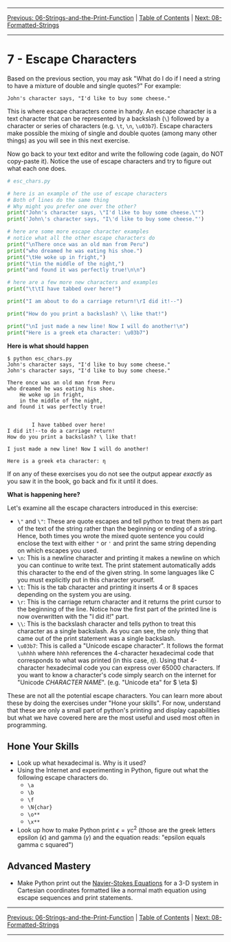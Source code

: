 <!-- Navigation -->

---

[Previous: 06-Strings-and-the-Print-Function](./06-Strings-and-the-Print-Function.md) | [Table of Contents](./00-Table-of-Contents.md) | [Next: 08-Formatted-Strings](./08-Formatted-Strings.md)

---
<!-- End Navigation -->

# 7 - Escape Characters

Based on the previous section, you may ask "What do I do if I need a string to have a mixture of double and 
single quotes?" For example:

```
John's character says, "I'd like to buy some cheese."
```

This is where escape characters come in handy. An escape character is a text character that can be represented by a backslash (`\`) followed by a character or series of characters (e.g. `\t`, `\n`, `\u03b7`). Escape characters make possible the mixing of single and double quotes (among many other things) as you will see in this next exercise.

Now go back to your text editor and write the following code (again, do NOT 
copy-paste it). Notice the use of escape characters and try to figure out what each one does.

```python
# esc_chars.py

# here is an example of the use of escape characters
# Both of lines do the same thing
# Why might you prefer one over the other?
print("John's character says, \"I'd like to buy some cheese.\"")
print('John\'s character says, "I\'d like to buy some cheese."')

# here are some more escape character examples
# notice what all the other escape characters do
print("\nThere once was an old man from Peru")
print("who dreamed he was eating his shoe.")
print("\tHe woke up in fright,")
print("\tin the middle of the night,")
print("and found it was perfectly true!\n\n")

# here are a few more new characters and examples
print("\t\tI have tabbed over here!")

print("I am about to do a carriage return!\rI did it!--")

print("How do you print a backslash? \\ like that!")

print("\nI just made a new line! Now I will do another!\n")
print("Here is a greek eta character: \u03b7")
```

**Here is what should happen** 

```
$ python esc_chars.py
John's character says, "I'd like to buy some cheese."
John's character says, "I'd like to buy some cheese."

There once was an old man from Peru
who dreamed he was eating his shoe.
	He woke up in fright,
	in the middle of the night,
and found it was perfectly true!


		I have tabbed over here!
I did it!--to do a carriage return!
How do you print a backslash? \ like that!

I just made a new line! Now I will do another!

Here is a greek eta character: η
```

If on any of these exercises you do not see the output appear *exactly* as you 
saw it in the book, go back and fix it until it does. 

**What is happening here?**

Let's examine all the escape characters introduced in this exercise:

- `\"` and `\"`: These are quote escapes and tell python to treat them as part 
  of the text of the string rather than the beginning or ending of a string. 
   Hence, both times you wrote the mixed quote sentence you could enclose the text
   with either `"` or `'` and print the same string depending on which escapes 
  you used.
- `\n`: This is a newline character and printing it makes a newline on which 
  you can continue to write text. The print statement automatically adds this character to the end of the given string. In some languages like C you must explicitly put in this character yourself.
- `\t`: This is the tab character and printing it inserts 4 or 8 spaces depending on the system you are using.
- `\r`: This is the carriage return character and it returns the print cursor to the beginning of the line. Notice how the first part of the printed line is now overwritten with the "I did it!" part.
- `\\`: This is the backslash character and tells python to treat this character as a single backslash. As you can see, the only thing that came out of the print statement was a single backslash.
- `\u03b7`: This is called a "Unicode escape character". It follows the 
  format `\uhhhh` where `hhhh` references the 4-character hexadecimal code that corresponds to what was printed (in this case, $\eta$). Using that 4-character hexadecimal code you can express over 65000 characters. If you want to know a character's code simply search on the internet for "Unicode *CHARACTER NAME*". (e.g. "Unicode eta" for $ \eta $)

These are not all the potential escape characters. You can learn more about 
these by doing the exercises under "Hone your skills". For now, understand that
 these are only a small part of python's printing and display capabilities but what we have covered here are the most useful and used most often in programming. 

## Hone Your Skills

- Look up what hexadecimal is. Why is it used?
- Using the Internet and experimenting in Python, figure out what the following escape characters do.
  - `\a`
  - `\b	`
  - `\f	`
  - `\N{char}	`
  - `\o**	`
  - `\x**	`
- Look up how to make Python print $\epsilon = \gamma c^2$ 
  (those are the greek letters epsilon ($\epsilon$) and gamma ($\gamma$) and 
  the equation reads: "epsilon equals gamma c squared")

## Advanced Mastery

- Make Python print out the [Navier-Stokes Equations](https://en.wikipedia.org/wiki/Navier%E2%80%93Stokes_equations) for a 3-D system in Cartesian coordinates formatted like a normal math equation using escape sequences and print statements.

<!-- Navigation -->

---

[Previous: 06-Strings-and-the-Print-Function](./06-Strings-and-the-Print-Function.md) | [Table of Contents](./00-Table-of-Contents.md) | [Next: 08-Formatted-Strings](./08-Formatted-Strings.md)

---
<!-- End Navigation -->
